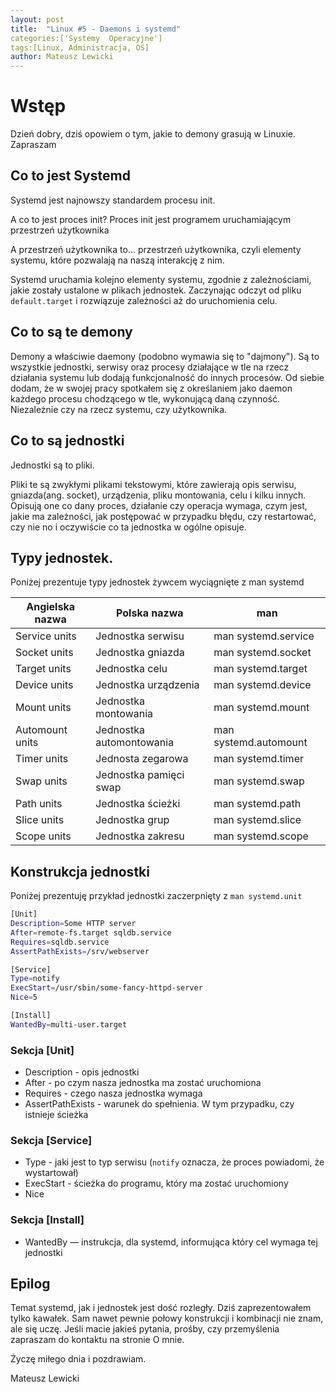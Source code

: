 ```yaml
---
layout: post
title:  "Linux #5 - Daemons i systemd"
categories:['Systemy  Operacyjne']
tags:[Linux, Administracja, OS]
author: Mateusz Lewicki
---
```

# Wstęp

Dzień dobry, dziś opowiem o tym, jakie to demony grasują w Linuxie. Zapraszam

## Co to jest Systemd

Systemd jest najnowszy standardem procesu init. 

A co to jest proces init? Proces init jest programem uruchamiającym przestrzeń użytkownika 

A przestrzeń użytkownika to... przestrzeń użytkownika, czyli elementy systemu, które pozwalają na naszą interakcję z nim.

Systemd uruchamia kolejno elementy systemu, zgodnie z zależnościami, jakie zostały ustalone w plikach jednostek. Zaczynając odczyt od pliku `default.target` i rozwiązuje zależności aż do uruchomienia celu.

## Co to są te demony

Demony a właściwie daemony (podobno wymawia się to "dajmony"). Są to wszystkie jednostki, serwisy oraz procesy działające w tle na rzecz działania systemu lub dodają funkcjonalność do innych procesów. Od siebie dodam, że w swojej pracy spotkałem się z określaniem jako daemon każdego procesu chodzącego w tle, wykonującą daną czynność. Niezależnie czy na rzecz systemu, czy użytkownika.

## Co to są jednostki

Jednostki są to pliki.

Pliki te są zwykłymi plikami tekstowymi, które zawierają opis serwisu, gniazda(ang. socket), urządzenia, pliku montowania, celu i kilku innych. Opisują one co dany proces, działanie czy operacja wymaga, czym jest, jakie ma zależności, jak postępować w przypadku błędu, czy restartować, czy nie no i oczywiście co ta jednostka w ogólne opisuje.   

## Typy jednostek.

Poniżej prezentuje typy jednostek żywcem wyciągnięte z man systemd

Angielska nazwa|Polska nazwa|man
| --- | --- | --- |
Service units|Jednostka serwisu|man systemd.service
Socket units|Jednostka gniazda|man systemd.socket
Target units|Jednostka celu|man systemd.target
Device units|Jednostka urządzenia|man systemd.device
Mount units|Jednostka montowania|man systemd.mount
Automount units|Jednostka automontowania|man systemd.automount
Timer units|Jednosta zegarowa|man systemd.timer
Swap units|Jednostka pamięci swap|man systemd.swap
Path units|Jednostka ścieżki|man systemd.path
Slice units|Jednostka grup|man systemd.slice
Scope units |Jednostka zakresu|man systemd.scope


## Konstrukcja jednostki

Poniżej prezentuję przykład jednostki zaczerpnięty z `man systemd.unit`

```bash
[Unit]
Description=Some HTTP server
After=remote-fs.target sqldb.service
Requires=sqldb.service
AssertPathExists=/srv/webserver

[Service]
Type=notify
ExecStart=/usr/sbin/some-fancy-httpd-server
Nice=5

[Install]
WantedBy=multi-user.target
```

### Sekcja [Unit]

- Description - opis jednostki
- After - po czym nasza jednostka ma zostać uruchomiona
- Requires - czego nasza jednostka wymaga
- AssertPathExists - warunek do spełnienia. W tym przypadku, czy istnieje ścieżka

### Sekcja [Service]

- Type - jaki jest to typ serwisu (`notify` oznacza, że proces powiadomi, że wystartował)
- ExecStart - ścieżka do programu, który ma zostać uruchomiony
- Nice

### Sekcja [Install]

- WantedBy — instrukcja, dla systemd, informująca który cel wymaga tej jednostki

## Epilog

Temat systemd, jak i jednostek jest dość rozległy. Dziś zaprezentowałem tylko kawałek. Sam nawet pewnie połowy konstrukcji i kombinacji nie znam, ale się uczę. Jeśli macie jakieś pytania, prośby, czy przemyślenia zapraszam do kontaktu na stronie O mnie.

Życzę miłego dnia i pozdrawiam.

Mateusz Lewicki